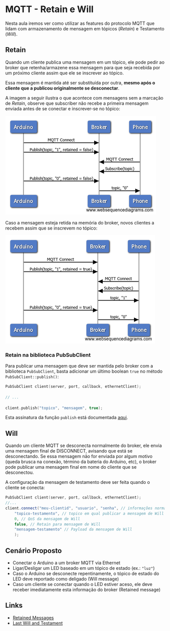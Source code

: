 # MQTT - Retain e Will

Nesta aula iremos ver como utilizar as features do protocolo MQTT que lidam com armazenamento de mensagem em tópicos (*Retain*) e Testamento (*Will*).

## Retain
Quando um cliente publica uma mensagem em um tópico, ele pode pedir ao broker que retenha/armazene essa mensagem para que seja recebida por um próximo cliente assim que ele se inscrever ao tópico.

Essa mensagem é mantida até ser substituída por outra, **mesmo após o cliente que a publicou originalmente se desconectar**.

A imagem a seguir ilustra o que acontece com mensagens sem a marcação de *Retain*, observe que subscriber não recebe a primeira mensagem enviada antes de se conectar e inscrever-se no tópico:

![not-retained](./09/not-retained.png)

Caso a mensagem esteja retida na memória do broker, novos clientes a recebem assim que se inscrevem no tópico:

![retained](./09/retained.png)

### Retain na biblioteca PubSubClient

Para publicar uma mensagem que deve ser mantida pelo broker com a biblioteca `PubSubClient`, basta adicionar um último boolean `true` no método `PubSubClient::publish()`:

```c++
PubSubClient client(server, port, callback, ethernetClient);

// ...

client.publish("topico", "mensagem", true);
```

Esta assinatura da função `publish` está documentada [aqui](https://pubsubclient.knolleary.net/api.html#publish2).

## Will

Quando um cliente MQTT se desconecta normalmente do broker, ele envia uma mensagem final de DISCONNECT, avisando que está se desconectando. Se essa mensagem não for enviada por algum motivo (queda brusca na conexão, término da bateria do Arduino, etc), o broker pode publicar uma mensagem final em nome do cliente que se desconectou.

A configuração da mensagem de testamento deve ser feita quando o cliente se conecta:

```c++
PubSubClient client(server, port, callback, ethernetClient);
//...
client.connect("meu-clientid", "usuario", "senha", // informações normais de login
	"topico-testamento", // topico em qual publicar a mensagem de Will
	0, // QoS da mensagem de Will
	false, // Retain para mensagem de Will
	"mensagem-testamento" // Payload da mensagem de Will
	);
```

## Cenário Proposto

- Conectar o Arduino a um broker MQTT via Ethernet
- Ligar/Desligar um LED baseado em um tópico de estado (ex.: `"luz"`)
- Caso o Arduino se desconecte repentinamente, o tópico de estado do LED deve reportado como deligado (Will message)
- Caso um cliente se conectar quando o LED estiver aceso, ele deve receber imediatamente esta informação do broker (Retained message)

## Links

- [Retained Messages](https://www.hivemq.com/blog/mqtt-essentials-part-8-retained-messages)
- [Last Will and Testament](https://www.hivemq.com/blog/mqtt-essentials-part-9-last-will-and-testament)
